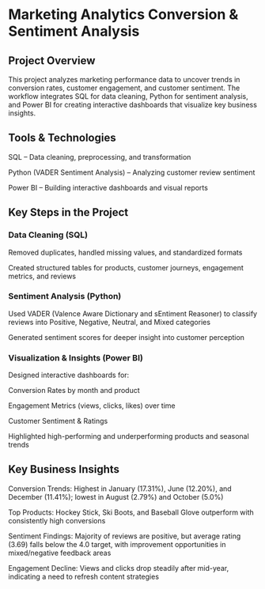 # Marketing Analytics Conversion & Sentiment Analysis
## Project Overview
This project analyzes marketing performance data to uncover trends in conversion rates, customer engagement, and customer sentiment.
The workflow integrates SQL for data cleaning, Python for sentiment analysis, and Power BI for creating interactive dashboards that visualize key business insights.

## Tools & Technologies
SQL – Data cleaning, preprocessing, and transformation

Python (VADER Sentiment Analysis) – Analyzing customer review sentiment

Power BI – Building interactive dashboards and visual reports

## Key Steps in the Project
### Data Cleaning (SQL)

Removed duplicates, handled missing values, and standardized formats

Created structured tables for products, customer journeys, engagement metrics, and reviews

### Sentiment Analysis (Python)

Used VADER (Valence Aware Dictionary and sEntiment Reasoner) to classify reviews into Positive, Negative, Neutral, and Mixed categories

Generated sentiment scores for deeper insight into customer perception

### Visualization & Insights (Power BI)

Designed interactive dashboards for:

Conversion Rates by month and product

Engagement Metrics (views, clicks, likes) over time

Customer Sentiment & Ratings

Highlighted high-performing and underperforming products and seasonal trends

## Key Business Insights
Conversion Trends: Highest in January (17.31%), June (12.20%), and December (11.41%); lowest in August (2.79%) and October (5.0%)

Top Products: Hockey Stick, Ski Boots, and Baseball Glove outperform with consistently high conversions

Sentiment Findings: Majority of reviews are positive, but average rating (3.69) falls below the 4.0 target, with improvement opportunities in mixed/negative feedback areas

Engagement Decline: Views and clicks drop steadily after mid-year, indicating a need to refresh content strategies

